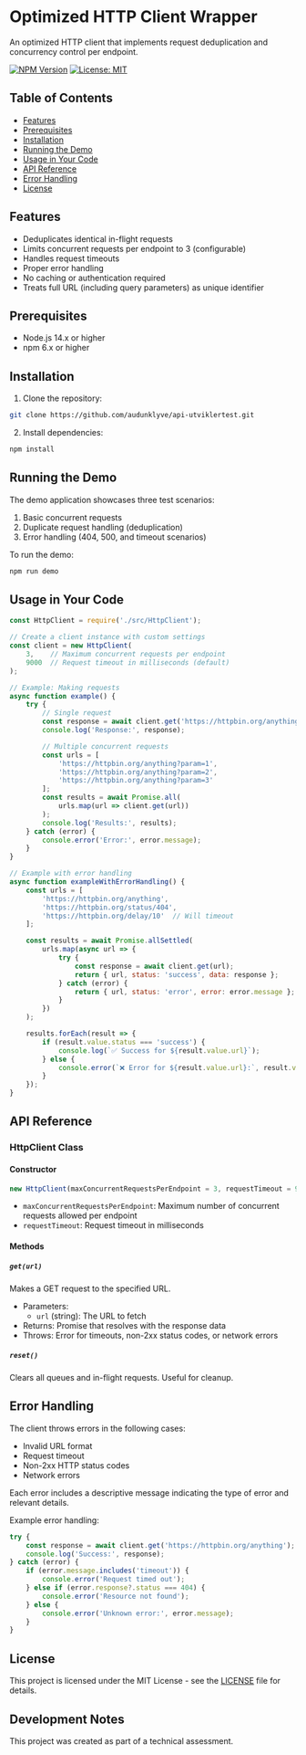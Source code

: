 # Optimized HTTP Client Wrapper

An optimized HTTP client that implements request deduplication and concurrency control per endpoint.

[![NPM Version](https://img.shields.io/npm/v/http-client-wrapper.svg)](https://www.npmjs.com/package/http-client-wrapper)
[![License: MIT](https://img.shields.io/badge/License-MIT-yellow.svg)](https://opensource.org/licenses/MIT)

## Table of Contents
- [Features](#features)
- [Prerequisites](#prerequisites)
- [Installation](#installation)
- [Running the Demo](#running-the-demo)
- [Usage in Your Code](#usage-in-your-code)
- [API Reference](#api-reference)
- [Error Handling](#error-handling)
- [License](#license)

## Features

- Deduplicates identical in-flight requests
- Limits concurrent requests per endpoint to 3 (configurable)
- Handles request timeouts
- Proper error handling
- No caching or authentication required
- Treats full URL (including query parameters) as unique identifier

## Prerequisites

- Node.js 14.x or higher
- npm 6.x or higher

## Installation

1. Clone the repository:
```bash
git clone https://github.com/audunklyve/api-utviklertest.git
```

2. Install dependencies:
```bash
npm install
```

## Running the Demo

The demo application showcases three test scenarios:
1. Basic concurrent requests
2. Duplicate request handling (deduplication)
3. Error handling (404, 500, and timeout scenarios)

To run the demo:

```bash
npm run demo
```

## Usage in Your Code

```javascript
const HttpClient = require('./src/HttpClient');

// Create a client instance with custom settings
const client = new HttpClient(
    3,    // Maximum concurrent requests per endpoint
    9000  // Request timeout in milliseconds (default)
);

// Example: Making requests
async function example() {
    try {
        // Single request
        const response = await client.get('https://httpbin.org/anything');
        console.log('Response:', response);

        // Multiple concurrent requests
        const urls = [
            'https://httpbin.org/anything?param=1',
            'https://httpbin.org/anything?param=2',
            'https://httpbin.org/anything?param=3'
        ];
        const results = await Promise.all(
            urls.map(url => client.get(url))
        );
        console.log('Results:', results);
    } catch (error) {
        console.error('Error:', error.message);
    }
}

// Example with error handling
async function exampleWithErrorHandling() {
    const urls = [
        'https://httpbin.org/anything',
        'https://httpbin.org/status/404',
        'https://httpbin.org/delay/10'  // Will timeout
    ];

    const results = await Promise.allSettled(
        urls.map(async url => {
            try {
                const response = await client.get(url);
                return { url, status: 'success', data: response };
            } catch (error) {
                return { url, status: 'error', error: error.message };
            }
        })
    );

    results.forEach(result => {
        if (result.value.status === 'success') {
            console.log(`✅ Success for ${result.value.url}`);
        } else {
            console.error(`❌ Error for ${result.value.url}:`, result.value.error);
        }
    });
}
```

## API Reference

### HttpClient Class

#### Constructor

```javascript
new HttpClient(maxConcurrentRequestsPerEndpoint = 3, requestTimeout = 9000)
```

- `maxConcurrentRequestsPerEndpoint`: Maximum number of concurrent requests allowed per endpoint
- `requestTimeout`: Request timeout in milliseconds

#### Methods

##### `get(url)`
Makes a GET request to the specified URL.
- Parameters:
  - `url` (string): The URL to fetch
- Returns: Promise that resolves with the response data
- Throws: Error for timeouts, non-2xx status codes, or network errors

##### `reset()`
Clears all queues and in-flight requests. Useful for cleanup.

## Error Handling

The client throws errors in the following cases:
- Invalid URL format
- Request timeout
- Non-2xx HTTP status codes
- Network errors

Each error includes a descriptive message indicating the type of error and relevant details.

Example error handling:
```javascript
try {
    const response = await client.get('https://httpbin.org/anything');
    console.log('Success:', response);
} catch (error) {
    if (error.message.includes('timeout')) {
        console.error('Request timed out');
    } else if (error.response?.status === 404) {
        console.error('Resource not found');
    } else {
        console.error('Unknown error:', error.message);
    }
}
```

## License

This project is licensed under the MIT License - see the [LICENSE](LICENSE) file for details.

## Development Notes

This project was created as part of a technical assessment.